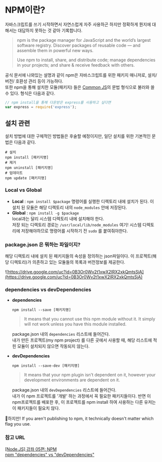 # NPM이란?

자바스크립트를 쓰기 시작하면서 자연스럽게 자주 사용하곤 하지만 정확하게 뭔지에 대해서는 대답하지 못하는 것 같아 기록합니다.

> npm is the package manager for JavaScript and the world’s largest software registry. Discover packages of reusable code — and assemble them in powerful new ways.
>
> Use npm to install, share, and distribute code; manage dependencies in your projects; and share & receive feedback with others.

공식 문서에 나와있는 설명과 같이 npm은 자바스크립트를 위한 패키지 매니저로, 설치/버전/ 호환성 관리 등이 가능하다.<br>또한 npm을 통해 설치한 모듈(패키지) 들은 [Common JS](https://github.com/Shinye/TIL/blob/master/JavaScript/module.md#모듈-포맷)의 문법 형식으로 불러와 쓸 수 있다. 형식은 다음과 같다.

```javascript
// npm install을 통해 다운받은 express를 사용하고 싶다면
var express = require('express');
```



## 설치 관련

설치 방법에 대한 구체적인 방법들은 후술할 예정이지만, 일단 설치를 위한 기본적인 문법은 다음과 같다.

```shell
# 설치
npm install [패키지명]
# 제거
npm uninstall [패키지명]
# 업데이트
npm update [패키지명]
```



### Local vs Global

- **Local** : `npm install $package` 명령어를 실행한 디렉토리 내에 설치가 된다. 이 설치 된 모듈은 해당 디렉토리 내의  `node_modules` 안에 저장된다.
- **Global** : `npm install -g $package` <br> local과는 달리 시스템 디렉토리 내에 설치해야 한다.<br>저장 되는 디렉토리 경로는 `/usr/local/lib/node_modules` 여기! 시스템 디렉토리에 저장해야하므로 명령어를 시작하기 전 `sudo` 를 붙여줘야한다.



### package.json 은 뭐하는 파일이지?

해당 디렉토리 내에 설치 된 패키지들의 속성을 정의하는 json파일이다. 이 프로젝트(해당 디렉토리)가 의존하고 있는 모듈들의 목록과 버전정보를 제공한다. 

![https://drive.google.com/uc?id=0B3Or0Wv2t1xwX2lRX2xkQmtsSjA](https://drive.google.com/uc?id=0B3Or0Wv2t1xwX2lRX2xkQmtsSjA)



### dependencies vs devDependencies

- **dependencies**

  ```shell
  npm install --save [패키지명]
  ```

  > It means that you cannot use this npm module without it. It simply will not work unless you have this module installed.

  package.json 내의 `dependencies` 리스트에 들어간다.<br>내가 만든 프로젝트(my npm project) 를 다른 곳에서 사용할 때, 해당 리스트에 적힌 모듈이 설치되지 않으면 작동되지 않는다.

- **devDependencies**

  ```shell
  npm install --save-dev [패키지명]
  ```

  > It means that your npm plugin isn't dependent on it, however your development environments are dependent on it.

  package.json 내의 `devDependencies` 리스트에 들어간다.<br>내가 이 npm 프로젝트를 '개발' 하는 과정에서 꼭 필요한 패키지들이다. 반면 이 npm프로젝트를 배포한 후, 이 프로젝트를 npm install 하여 사용하는 다른 유저는 이 패키지들이 필요치 않다.

📌하지만! If you aren't publishing to npm, it technically doesn't matter which flag you use.



### 참고 URL

[[Node.JS] 강좌 05편: NPM](https://velopert.com/241)<br>[npm "dependencies" vs "devDependencies"](https://www.linkedin.com/pulse/npm-dependencies-vs-devdependencies-daniel-tonon)